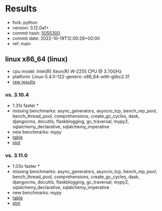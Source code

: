 # Results

- fork: python
- version: 3.12.0a1+
- commit hash: [5055300](https://github.com/python/cpython/commit/5055300)
- commit date: 2022-10-19T12:00:28+00:00
- ref: main

## linux x86_64 (linux)

- cpu model: Intel(R) Xeon(R) W-2255 CPU @ 3.70GHz
- platform: Linux-5.4.0-122-generic-x86_64-with-glibc2.31
- [raw results](bm-20221019-linux-x86_64-python-main-3.12.0a1%2B-5055300.json)

### vs. 3.10.4

- 1.31x faster \*
- missing benchmarks: async_generators, asyncio_tcp, bench_mp_pool, bench_thread_pool, comprehensions, create_gc_cycles, dask, djangocms, docutils, flaskblogging, gc_traversal, mypy2, sqlalchemy_declarative, sqlalchemy_imperative
- new benchmarks: mypy
- [table](bm-20221019-linux-x86_64-python-main-3.12.0a1%2B-5055300-vs-3.10.4.md)
- [plot](bm-20221019-linux-x86_64-python-main-3.12.0a1%2B-5055300-vs-3.10.4.png)

### vs. 3.11.0

- 1.03x faster \*
- missing benchmarks: async_generators, asyncio_tcp, bench_mp_pool, bench_thread_pool, comprehensions, create_gc_cycles, dask, djangocms, docutils, flaskblogging, gc_traversal, mypy2, sqlalchemy_declarative, sqlalchemy_imperative
- new benchmarks: mypy
- [table](bm-20221019-linux-x86_64-python-main-3.12.0a1%2B-5055300-vs-3.11.0.md)
- [plot](bm-20221019-linux-x86_64-python-main-3.12.0a1%2B-5055300-vs-3.11.0.png)


